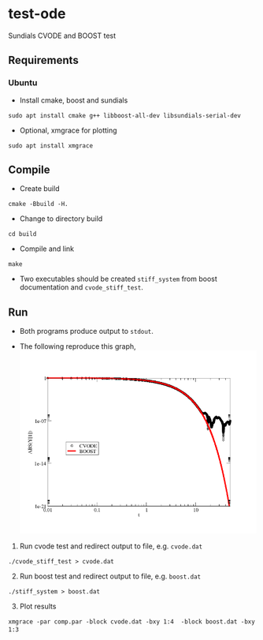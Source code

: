 # test-ode
Sundials CVODE and BOOST test

## Requirements

### Ubuntu

- Install cmake, boost and sundials
 ```
 sudo apt install cmake g++ libboost-all-dev libsundials-serial-dev
 ```
 
 - Optional, xmgrace for plotting
 ```
 sudo apt install xmgrace
 ```
 
 ## Compile
 
 - Create build
 ```
 cmake -Bbuild -H.
 ```
 
 - Change to directory build
 ```
 cd build
 ```
 
 - Compile and link
 ```
 make
 ```
 
 - Two executables should be created `stiff_system` from boost documentation and `cvode_stiff_test`.
 
 ## Run
 
 - Both programs produce output to `stdout`.
 
 - The following reproduce this graph,
 ![alt text]( https://github.com/caos21/test-ode/blob/master/comp.png  "Results")
 
 
 1. Run cvode test and redirect output to file, e.g. `cvode.dat` 
 ```
 ./cvode_stiff_test > cvode.dat
 ```
 
 2. Run boost test and redirect output to file, e.g. `boost.dat` 
 ```
 ./stiff_system > boost.dat 
 ```
 
 3. Plot results
 ```
 xmgrace -par comp.par -block cvode.dat -bxy 1:4  -block boost.dat -bxy 1:3
 ```
 
